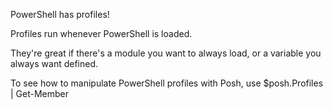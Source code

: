 PowerShell has profiles!

Profiles run whenever PowerShell is loaded.

They're great if there's a module you want to always load, or a variable you always want defined.

To see how to manipulate PowerShell profiles with Posh, use $posh.Profiles | Get-Member